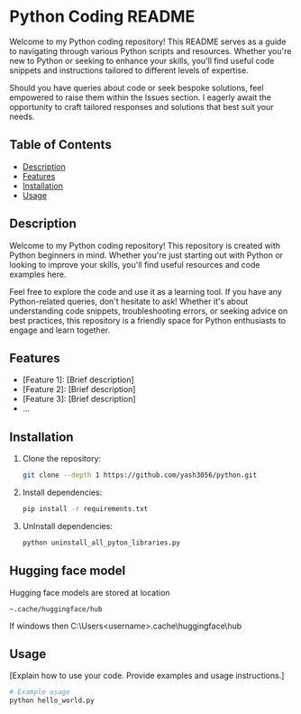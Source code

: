 # Python Coding README

Welcome to my Python coding repository! This README serves as a guide to navigating through various Python scripts and resources. Whether you're new to Python or seeking to enhance your skills, you'll find useful code snippets and instructions tailored to different levels of expertise.

Should you have queries about code or seek bespoke solutions, feel empowered to raise them within the Issues section. I eagerly await the opportunity to craft tailored responses and solutions that best suit your needs.

## Table of Contents

- [Description](#description)
- [Features](#features)
- [Installation](#installation)
- [Usage](#usage)

## Description

Welcome to my Python coding repository! This repository is created with Python beginners in mind. Whether you're just starting out with Python or looking to improve your skills, you'll find useful resources and code examples here.

Feel free to explore the code and use it as a learning tool. If you have any Python-related queries, don't hesitate to ask! Whether it's about understanding code snippets, troubleshooting errors, or seeking advice on best practices, this repository is a friendly space for Python enthusiasts to engage and learn together.


## Features

- [Feature 1]: [Brief description]
- [Feature 2]: [Brief description]
- [Feature 3]: [Brief description]
- ...

## Installation

1. Clone the repository:

    ```bash
    git clone --depth 1 https://github.com/yash3056/python.git
    ```

2. Install dependencies:

    ```bash
    pip install -r requirements.txt
    ```
3. UnInstall dependencies:
    ```bash
    python uninstall_all_pyton_libraries.py
    ```

## Hugging face model
Hugging face models are stored at location

    ~.cache/huggingface/hub
If windows then 
    C:\Users\<username>\.cache\huggingface\hub
## Usage

[Explain how to use your code. Provide examples and usage instructions.]

```python
# Example usage
python hello_world.py

